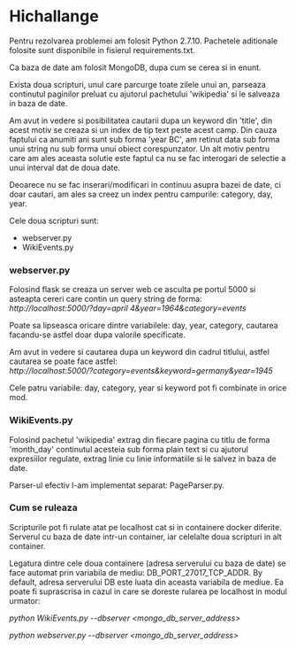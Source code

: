# Hichallange

Pentru rezolvarea problemei am folosit Python 2.7.10. Pachetele aditionale
folosite sunt disponibile in fisierul requirements.txt. 

Ca baza de date am folosit MongoDB, dupa cum se cerea si in enunt.

Exista doua scripturi, unul care parcurge toate zilele unui an, parseaza
continutul paginilor preluat cu ajutorul pachetului 'wikipedia' si le salveaza
in baza de date.

Am avut in vedere si posibilitatea cautarii dupa un keyword din 'title', din 
acest motiv se creaza si un index de tip text peste acest camp.
Din cauza faptului ca anumiti ani sunt sub forma 'year BC', am retinut data
sub forma unui string nu sub forma unui obiect corespunzator. Un alt motiv
pentru care am ales aceasta solutie este faptul ca nu se fac interogari de
selectie a unui interval dat de doua date.

Deoarece nu se fac inserari/modificari in continuu asupra bazei de date, ci
doar cautari, am ales sa creez un index pentru campurile: category, day, year.

Cele doua scripturi sunt: 
- webserver.py
- WikiEvents.py

<h3>webserver.py</h3>
Folosind flask se creaza un server web ce asculta pe portul 5000
si asteapta cereri care contin un query string de forma: <br />
<i>http://localhost:5000/?day=april 4&year=1964&category=events</i>

Poate sa lipseasca oricare dintre variabilele: day, year, category, cautarea
facandu-se astfel doar dupa valorile specificate.

Am avut in vedere si cautarea dupa un keyword din cadrul titlului, astfel cautarea
se poate face astfel: <br />
<i>http://localhost:5000/?category=events&keyword=germany&year=1945</i>

Cele patru variabile: day, category, year si keyword pot fi combinate in orice mod.

<h3>WikiEvents.py</h3>
Folosind pachetul 'wikipedia' extrag din fiecare pagina cu titlu de forma 'month_day'
continutul acesteia sub forma plain text si cu ajutorul expresiilor regulate, extrag
linie cu linie informatiile si le salvez in baza de date.

Parser-ul efectiv l-am implementat separat: PageParser.py.

<h3>Cum se ruleaza</h3>
Scripturile pot fi rulate atat pe localhost cat si in containere docker diferite.
Serverul cu baza de date intr-un container, iar celelalte doua scripturi in alt
container.

Legatura dintre cele doua containere (adresa serverului cu baza de date) se face automat prin variabila de mediu: DB_PORT_27017_TCP_ADDR. By default, adresa
serverului DB este luata din aceasta variabila de mediue. Ea poate fi suprascrisa in cazul in care se doreste rularea pe localhost in modul urmator:

<i>python WikiEvents.py --dbserver &lt;mongo_db_server_address&gt;</i>

<i>python webserver.py --dbserver &lt;mongo_db_server_address&gt;</i>
